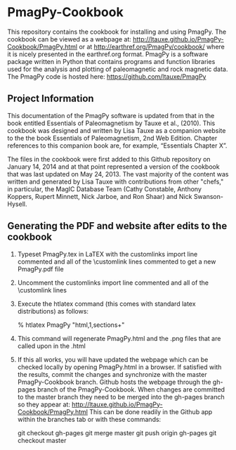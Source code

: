 PmagPy-Cookbook
===============

This repository contains the cookbook for installing and using PmagPy. The cookbook can be viewed as a webpage at: http://ltauxe.github.io/PmagPy-Cookbook/PmagPy.html or at http://earthref.org/PmagPy/cookbook/ where it is nicely presented in the earthref.org format. PmagPy is a software package written in Python that contains programs and function libraries used for the analysis and plotting of paleomagnetic and rock magnetic data. The PmagPy code is hosted here: https://github.com/ltauxe/PmagPy 

Project Information
---------------

This documentation of the PmagPy software is updated from that in the book entitled Essentials of Paleomagnetism by Tauxe et al., (2010). This cookbook was designed and written by Lisa Tauxe as a companion website to the the book Essentials of Paleomagnetism, 2nd Web Edition. Chapter references to this companion book are, for example, “Essentials Chapter X”.

The files in the cookbook were first added to this Github repository on January 14, 2014 and at that point represented a version of the cookbook that was last updated on May 24, 2013. The vast majority of the content was written and generated by Lisa Tauxe with contributions from other "chefs," in particular, the MagIC Database Team (Cathy Constable, Anthony Koppers, Rupert Minnett, Nick Jarboe, and Ron Shaar) and Nick Swanson-Hysell.

Generating the PDF and website after edits to the cookbook
---------------
1) Typeset PmagPy.tex in LaTEX with the customlinks import line commented and all of the \customlink lines commented to get a new PmagPy.pdf file

2) Uncomment the customlinks import line commented and all of the \customlink lines

3) Execute the htlatex command (this comes with standard latex distributions) as follows:

    % htlatex PmagPy "html,1,sections+"
    
4) This command will regenerate PmagPy.html and the .png files that are called upon in the .html

5) If this all works, you will have updated the webpage which can be checked locally by opening PmagPy.html in a browser. If satisfied with the results, commit the changes and synchronize with the master PmagPy-Cookbook branch. Github hosts the webpage through the gh-pages branch of the PmagPy-Cookbook. When changes are committed to the master branch they need to be merged into the gh-pages branch so they appear at: http://ltauxe.github.io/PmagPy-Cookbook/PmagPy.html This can be done readily in the Github app within the branches tab or with these commands:

    git checkout gh-pages
    git merge master
    git push origin gh-pages
    git checkout master
